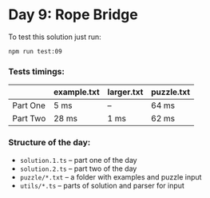 # Day 9: Rope Bridge

To test this solution just run:

```shell
npm run test:09
```

### Tests timings:

|          | example.txt | larger.txt | puzzle.txt |
| -------- | ----------- | ---------- | ---------- |
| Part One | 5 ms        | –          | 64 ms      |
| Part Two | 28 ms       | 1 ms       | 62 ms      |

### Structure of the day:

- `solution.1.ts` – part one of the day
- `solution.2.ts` – part two of the day
- `puzzle/*.txt` – a folder with examples and puzzle input
- `utils/*.ts` – parts of solution and parser for input
